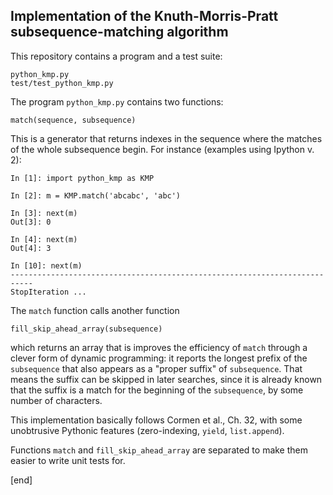 ## Implementation of the Knuth-Morris-Pratt subsequence-matching algorithm

This repository contains a program and a test suite:

    python_kmp.py
    test/test_python_kmp.py

The program `python_kmp.py` contains two functions: 

    match(sequence, subsequence)

This is a generator that returns indexes in the sequence where the matches of the whole subsequence begin. For instance (examples using Ipython v. 2):

    In [1]: import python_kmp as KMP
    
    In [2]: m = KMP.match('abcabc', 'abc')
    
    In [3]: next(m)
    Out[3]: 0
    
    In [4]: next(m)
    Out[4]: 3
    
    In [10]: next(m)
    ---------------------------------------------------------------------------
    StopIteration ...

The `match` function calls another function 

    fill_skip_ahead_array(subsequence)

which returns an array that is improves the efficiency of `match` through a clever form of dynamic programming: it reports the longest prefix of the `subsequence` that also appears as a "proper suffix" of `subsequence`. That means the suffix can be skipped in later searches, since it is already known that the suffix is a match for the beginning of the `subsequence`, by some number of characters. 

This implementation basically follows Cormen et al., Ch. 32, with some unobtrusive Pythonic features (zero-indexing, `yield`, `list.append`).

Functions `match` and `fill_skip_ahead_array` are separated to make them easier to write unit tests for. 

[end]